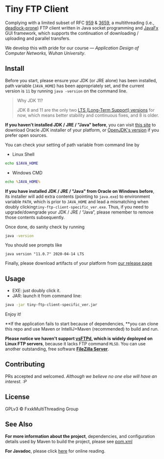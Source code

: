 # Tiny FTP Client

Complying with a limited subset of RFC [959](http://www.rfcreader.com/#rfc959) & [3659](http://www.rfcreader.com/#rfc3659), a multithreading (i.e., [deadlock-prone](https://github.com/samar1tan/tiny-ftp-client/issues/1)) FTP client written in Java socket programming and [JavaFx](https://openjfx.io/) GUI framework, which supports the continuation of downloading / uploading and parallel transfers.

We develop this with pride for our course — *Application Design of Computer Networks, Wuhan University*.

## Install

Before you start, please ensure your JDK (or JRE alone) has been installed, path variable (`JAVA_HOME`) has been appropriately set, and the current version is `11` by running `java -version` on the command line.

> Why JDK 11?
>
> JDK 8 and 11 are the only two [LTS (Long-Term Support) versions](https://en.wikipedia.org/wiki/Java_version_history) for now, which means better stability and continuous fixes, and 8 is older. 

**If you haven't installed JDK / JRE / "Java" before**, you can visit [this site](https://www.oracle.com/java/technologies/javase-jdk11-downloads.html) to download Oracle JDK installer of your platform, or [OpenJDK's version](https://jdk.java.net/java-se-ri/11) if you prefer open sources.

You can check your setting of path variable from command line by

- Linux Shell

```sh
echo $JAVA_HOME
```

- Windows CMD

```cmd
echo %JAVA_HOME%
```

**If you have installed JDK / JRE / "Java" from Oracle on Windows before**,  its installer will add extra contents (pointing to `java.exe`) to environment variable `PATH`, which is prior to `JAVA_HOME` and lead a mismatching when doubly clicking`tiny-ftp-client-specific_ver.exe`. Thus, if you need to upgrade/downgrade your JDK / JRE / “Java”, please remember to remove those contents subsequently.

Once done, do sanity check by running

```bash
java -version
```

You should see prompts like

```
java version "11.0.7" 2020-04-14 LTS
```

Finally, please download artifacts of your platform from [our release page](https://github.com/samar1tan/tiny-ftp-client/releases)

## Usage

- EXE: just doubly click it.
- JAR: launch it from command line:

```bash
java -jar tiny-ftp-client-specific_ver.jar
```

Enjoy it!

**If the application fails to start because of dependencies, **you can clone this repo and use Maven or IntelliJ+Maven (recommended) to build and run.

**Please notice we haven't support [vsFTPd](https://security.appspot.com/vsftpd.html), which is widely deployed on Linux FTP servers**, because it lacks FTP command `MLSD`. You can use another outstanding, free software **[FileZilla Server](https://filezilla-project.org/download.php?type=server)**.

## Contributing

PRs accepted and welcomed. *Although we believe no one else will have an interest. :P*

## License

GPLv3 © FxxkMultiThreading Group

## See Also

**For more information about the project**, dependencies, and configuration details used by Maven to build the project, please see [pom.xml](pom.xml)

**For Javadoc**, please click [here](https://samaritan.cn/javadoc/tiny-ftp-client/index.html) for online reading.